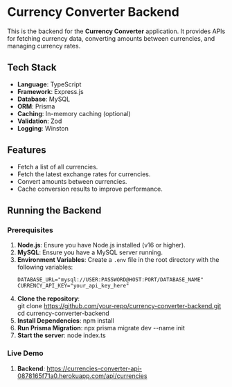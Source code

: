 # Currency Converter Backend

This is the backend for the **Currency Converter** application. It provides APIs for fetching currency data, converting amounts between currencies, and managing currency rates.

## Tech Stack

- **Language**: TypeScript
- **Framework**: Express.js
- **Database**: MySQL
- **ORM**: Prisma
- **Caching**: In-memory caching (optional)
- **Validation**: Zod
- **Logging**: Winston

## Features

- Fetch a list of all currencies.
- Fetch the latest exchange rates for currencies.
- Convert amounts between currencies.
- Cache conversion results to improve performance.

## Running the Backend

### Prerequisites

1. **Node.js**: Ensure you have Node.js installed (v16 or higher).
2. **MySQL**: Ensure you have a MySQL server running.
3. **Environment Variables**: Create a `.env` file in the root directory with the following variables:
   ```env
   DATABASE_URL="mysql://USER:PASSWORD@HOST:PORT/DATABASE_NAME"
   CURRENCY_API_KEY="your_api_key_here"
   ```
4. **Clone the repository**:  
   git clone https://github.com/your-repo/currency-converter-backend.git
   cd currency-converter-backend
5. **Install Dependencies**: npm install
6. **Run Prisma Migration**: npx prisma migrate dev --name init
7. **Start the server**: node index.ts

### Live Demo

1. **Backend**: https://currencies-converter-api-0878165f71a0.herokuapp.com/api/currencies
